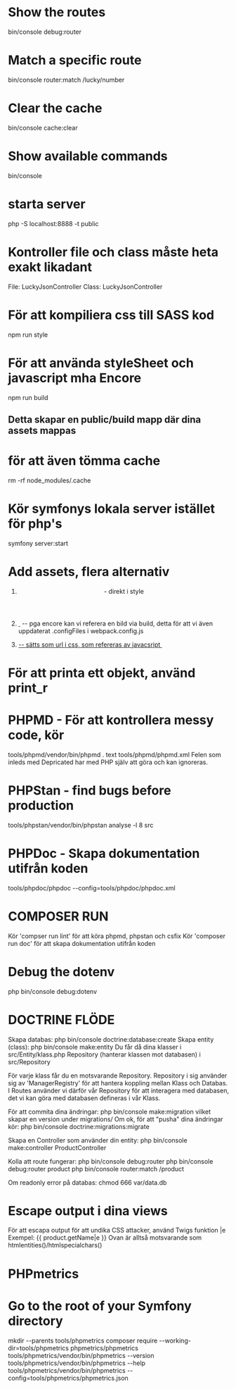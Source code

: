 # Show the routes
bin/console debug:router

# Match a specific route
bin/console router:match /lucky/number

# Clear the cache
bin/console cache:clear

# Show available commands
bin/console

# starta server
php -S localhost:8888 -t public

# Kontroller file och class måste heta exakt likadant
File: LuckyJsonController
Class: LuckyJsonController

# För att kompiliera css till SASS kod
npm run style

# För att använda styleSheet och javascript mha Encore
npm run build

## Detta skapar en public/build mapp där dina assets mappas
# för att även tömma cache
rm -rf node_modules/.cache

# Kör symfonys lokala server istället för php's
symfony server:start

# Add assets, flera alternativ
1. <header class="site-header" style="background-image: url({{ asset('img/background.jpg') }})"> - direkt i style 
2. <a href="{{ asset('img/glider.svg') }}">
        <img src="{{ asset('img/glider.svg') }}" alt="">
    </a>
    <img src="{{ asset('build/images/background.jpg') }}" alt=""> -- pga encore kan vi referera en bild via build, detta för att vi även uppdaterat .configFiles i webpack.config.js


3. <a href="{{ asset('img/glider.svg') }}"> -- sätts som url i css, som refereras av javacsript
        <img src="{{ asset('img/glider.svg') }}" alt="">
    </a>

# För att printa ett objekt, använd print_r

# PHPMD - För att kontrollera messy code, kör
tools/phpmd/vendor/bin/phpmd . text tools/phpmd/phpmd.xml
Felen som inleds med Depricated har med PHP själv att göra och kan ignoreras.

# PHPStan - find bugs before production
tools/phpstan/vendor/bin/phpstan analyse -l 8 src

# PHPDoc - Skapa dokumentation utifrån koden
tools/phpdoc/phpdoc --config=tools/phpdoc/phpdoc.xml

# COMPOSER RUN
Kör 'compser run lint' för att köra phpmd, phpstan och csfix 
Kör 'composer run doc' för att skapa dokumentation utifrån koden

# Debug the dotenv
php bin/console debug:dotenv

# DOCTRINE FLÖDE
Skapa databas: 
    php bin/console doctrine:database:create
Skapa entity (class): 
    php bin/console make:entity
Du får då dina klasser i src/Entity/klass.php
Repository (hanterar klassen mot databasen) i src/Repository

För varje klass får du en motsvarande Repository.
Repository i sig använder sig av 'ManagerRegistry' för att hantera koppling mellan Klass och Databas.
I Routes använder vi därför vår Repository för att interagera med databasen, det vi kan göra med databasen
defineras i vår Klass.

För att commita dina ändringar: 
    php bin/console make:migration
vilket skapar en version under migrations/
Om ok, för att "pusha" dina ändringar kör:
    php bin/console doctrine:migrations:migrate 

Skapa en Controller som använder din entity:
    php bin/console make:controller ProductController

Kolla att route fungerar:
    php bin/console debug:router
    php bin/console debug:router product
    php bin/console router:match /product

Om readonly error på databas:
    chmod 666 var/data.db

# Escape output i dina views
För att escapa output för att undika CSS attacker, använd Twigs funktion |e
Exempel:
    {{ product.getName|e }}
Ovan är alltså motsvarande som htmlentities()/htmlspecialchars()

# PHPmetrics
# Go to the root of your Symfony directory
mkdir --parents tools/phpmetrics
composer require --working-dir=tools/phpmetrics phpmetrics/phpmetrics
tools/phpmetrics/vendor/bin/phpmetrics --version
tools/phpmetrics/vendor/bin/phpmetrics --help
tools/phpmetrics/vendor/bin/phpmetrics --config=tools/phpmetrics/phpmetrics.json

